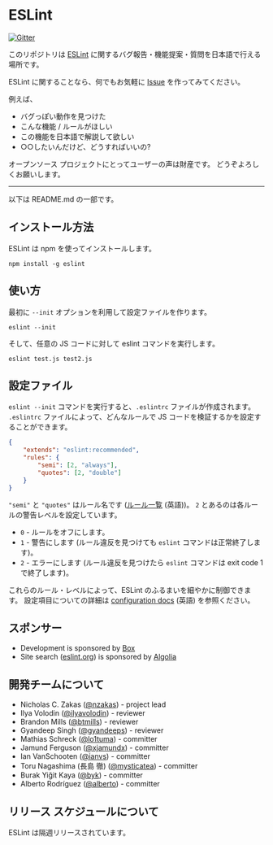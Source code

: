# ESLint

[![Gitter](https://badges.gitter.im/mysticatea/eslint.svg)](https://gitter.im/mysticatea/eslint?utm_source=badge&utm_medium=badge&utm_campaign=pr-badge)

このリポジトリは [ESLint](https://github.com/eslint/eslint) に関するバグ報告・機能提案・質問を日本語で行える場所です。

ESLint に関することなら、何でもお気軽に [Issue](https://github.com/mysticatea/eslint/issues/new) を作ってみてください。

例えば、

- バグっぽい動作を見つけた
- こんな機能 / ルールがほしい
- この機能を日本語で解説して欲しい
- ○○したいんだけど、どうすればいいの?

オープンソース プロジェクトにとってユーザーの声は財産です。
どうぞよろしくお願いします。

----

以下は README.md の一部です。

## インストール方法

ESLint は npm を使ってインストールします。

    npm install -g eslint

## 使い方

最初に `--init` オプションを利用して設定ファイルを作ります。

    eslint --init

そして、任意の JS コードに対して eslint コマンドを実行します。

    eslint test.js test2.js

## 設定ファイル

`eslint --init` コマンドを実行すると、`.eslintrc` ファイルが作成されます。
`.eslintrc` ファイルによって、どんなルールで JS コードを検証するかを設定することができます。

```json
{
    "extends": "eslint:recommended",
    "rules": {
        "semi": [2, "always"],
        "quotes": [2, "double"]
    }
}
```

`"semi"` と `"quotes"` はルール名です ([ルール一覧](http://eslint.org/docs/rules) (英語))。
`2` とあるのは各ルールの警告レベルを設定しています。

* `0` - ルールをオフにします。
* `1` - 警告にします (ルール違反を見つけても `eslint` コマンドは正常終了します)。
* `2` - エラーにします (ルール違反を見つけたら `eslint` コマンドは exit code 1 で終了します)。

これらのルール・レベルによって、ESLint のふるまいを細やかに制御できます。
設定項目についての詳細は [configuration docs](http://eslint.org/docs/user-guide/configuring) (英語) を参照ください。

## スポンサー

* Development is sponsored by [Box](https://box.com)
* Site search ([eslint.org](http://eslint.org)) is sponsored by [Algolia](https://www.algolia.com)

## 開発チームについて

* Nicholas C. Zakas ([@nzakas](https://github.com/nzakas)) - project lead
* Ilya Volodin ([@ilyavolodin](https://github.com/ilyavolodin)) - reviewer
* Brandon Mills ([@btmills](https://github.com/btmills)) - reviewer
* Gyandeep Singh ([@gyandeeps](https://github.com/gyandeeps)) - reviewer
* Mathias Schreck ([@lo1tuma](https://github.com/lo1tuma)) - committer
* Jamund Ferguson ([@xjamundx](https://github.com/xjamundx)) - committer
* Ian VanSchooten ([@ianvs](https://github.com/ianvs)) - committer
* Toru Nagashima (長島 徹) ([@mysticatea](https://github.com/mysticatea)) - committer
* Burak Yiğit Kaya ([@byk](https://github.com/byk)) - committer
* Alberto Rodríguez ([@alberto](https://github.com/alberto)) - committer

## リリース スケジュールについて

ESLint は隔週リリースされています。
